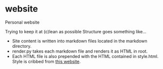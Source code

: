 # website
Personal website

Trying to keep it at (c)lean as possible
Structure goes something like...

* Site content is written into markdown files located in the markdown directory.
* render.py takes each markdown file and renders it as HTML in root.
* Each HTML file is also prepended with the HTML contained in style.html. Style is cribbed from [this website](http://bettermotherfuckingwebsite.com/).
